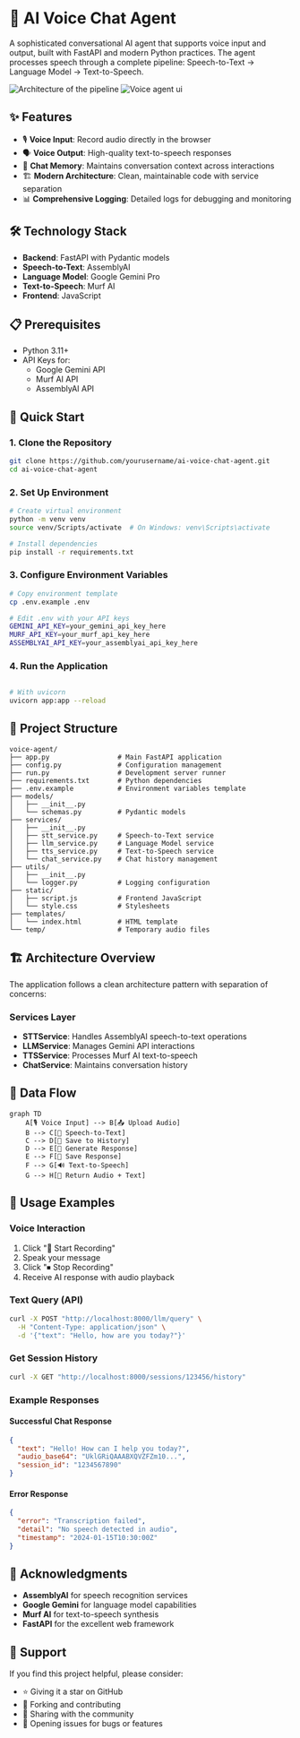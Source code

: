 # 🎤 AI Voice Chat Agent

A sophisticated conversational AI agent that supports voice input and output, built with FastAPI and modern Python practices. The agent processes speech through a complete pipeline: Speech-to-Text → Language Model → Text-to-Speech.

![Architecture of the pipeline](assets/architecture_diagram.png "Architecture of the pipeline") ![Voice agent ui](assets/ui_interface.png "Voice agent UI Interface")

## ✨ Features

- 🎙️ **Voice Input**: Record audio directly in the browser
- 🗣️ **Voice Output**: High-quality text-to-speech responses
- 💬 **Chat Memory**: Maintains conversation context across interactions
- 🏗️ **Modern Architecture**: Clean, maintainable code with service separation
- 📊 **Comprehensive Logging**: Detailed logs for debugging and monitoring

## 🛠️ Technology Stack

- **Backend**: FastAPI with Pydantic models
- **Speech-to-Text**: AssemblyAI
- **Language Model**: Google Gemini Pro
- **Text-to-Speech**: Murf AI
- **Frontend**: JavaScript

## 📋 Prerequisites

- Python 3.11+
- API Keys for:
  - Google Gemini API
  - Murf AI API
  - AssemblyAI API

## 🚀 Quick Start

### 1. Clone the Repository

```bash
git clone https://github.com/yourusername/ai-voice-chat-agent.git
cd ai-voice-chat-agent
```

### 2. Set Up Environment

```bash
# Create virtual environment
python -m venv venv
source venv/Scripts/activate  # On Windows: venv\Scripts\activate

# Install dependencies
pip install -r requirements.txt
```

### 3. Configure Environment Variables

```bash
# Copy environment template
cp .env.example .env

# Edit .env with your API keys
GEMINI_API_KEY=your_gemini_api_key_here
MURF_API_KEY=your_murf_api_key_here
ASSEMBLYAI_API_KEY=your_assemblyai_api_key_here
```

### 4. Run the Application

```bash

# With uvicorn
uvicorn app:app --reload
```

## 📁 Project Structure

```plaintext
voice-agent/
├── app.py                 # Main FastAPI application
├── config.py              # Configuration management
├── run.py                 # Development server runner
├── requirements.txt       # Python dependencies
├── .env.example           # Environment variables template
├── models/
│   ├── __init__.py
│   └── schemas.py         # Pydantic models
├── services/
│   ├── __init__.py
│   ├── stt_service.py     # Speech-to-Text service
│   ├── llm_service.py     # Language Model service
│   ├── tts_service.py     # Text-to-Speech service
│   └── chat_service.py    # Chat history management
├── utils/
│   ├── __init__.py
│   └── logger.py          # Logging configuration
├── static/
│   ├── script.js          # Frontend JavaScript
│   └── style.css          # Stylesheets
├── templates/
│   └── index.html         # HTML template
└── temp/                  # Temporary audio files
```

## 🏗️ Architecture Overview

The application follows a clean architecture pattern with separation of concerns:

### Services Layer

- **STTService**: Handles AssemblyAI speech-to-text operations
- **LLMService**: Manages Gemini API interactions
- **TTSService**: Processes Murf AI text-to-speech
- **ChatService**: Maintains conversation history

## 🔄 Data Flow

```mermaid
graph TD
    A[🎙️ Voice Input] --> B[📤 Upload Audio]
    B --> C[🎯 Speech-to-Text]
    C --> D[💾 Save to History]
    D --> E[🤖 Generate Response]
    E --> F[💾 Save Response]
    F --> G[🔊 Text-to-Speech]
    G --> H[📱 Return Audio + Text]
```

## 🎯 Usage Examples

### Voice Interaction

1. Click "🎤 Start Recording"
2. Speak your message
3. Click "⏹ Stop Recording"
4. Receive AI response with audio playback

### Text Query (API)

```bash
curl -X POST "http://localhost:8000/llm/query" \
  -H "Content-Type: application/json" \
  -d '{"text": "Hello, how are you today?"}'
```

### Get Session History

```bash
curl -X GET "http://localhost:8000/sessions/123456/history"
```

### Example Responses

#### Successful Chat Response

```json
{
  "text": "Hello! How can I help you today?",
  "audio_base64": "UklGRiQAAABXQVZFZm10...",
  "session_id": "1234567890"
}
```

#### Error Response

```json
{
  "error": "Transcription failed",
  "detail": "No speech detected in audio",
  "timestamp": "2024-01-15T10:30:00Z"
}
```

## 🙏 Acknowledgments

- **AssemblyAI** for speech recognition services
- **Google Gemini** for language model capabilities
- **Murf AI** for text-to-speech synthesis
- **FastAPI** for the excellent web framework

## 🌟 Support

If you find this project helpful, please consider:

- ⭐ Giving it a star on GitHub
- 🍴 Forking and contributing
- 📢 Sharing with the community
- 💬 Opening issues for bugs or features
